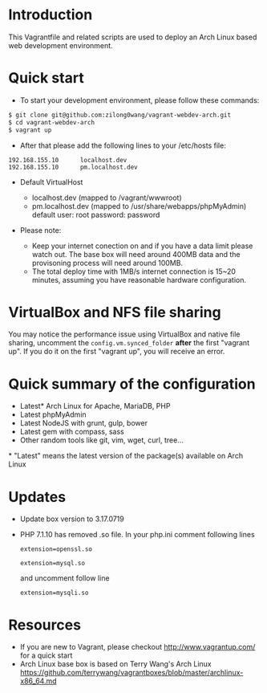 # Introduction #

This Vagrantfile and related scripts are used to deploy an Arch Linux based web development environment.

# Quick start #

* To start your development environment, please follow these commands:
```bash
$ git clone git@github.com:zilong0wang/vagrant-webdev-arch.git 
$ cd vagrant-webdev-arch
$ vagrant up
```

* After that please add the following lines to your /etc/hosts file:
```
192.168.155.10      localhost.dev
192.168.155.10      pm.localhost.dev
```

* Default VirtualHost
  * localhost.dev (mapped to /vagrant/wwwroot)
  * pm.localhost.dev (mapped to /usr/share/webapps/phpMyAdmin) default user: root password: password

* Please note:
  * Keep your internet conection on and if you have a data limit please watch out. The base box will need around 400MB
      data and the provisoning process will need around 100MB.
  * The total deploy time with 1MB/s internet connection is 15~20 minutes, assuming you have reasonable hardware
      configuration.

# VirtualBox and NFS file sharing #

You may notice the performance issue using VirtualBox and native file sharing, uncomment the ``config.vm.synced_folder``
__after__ the first "vagrant up". If you do it on the first "vagrant up", you will receive an error.

# Quick summary of the configuration #

* Latest\* Arch Linux for Apache, MariaDB, PHP
* Latest phpMyAdmin
* Latest NodeJS with grunt, gulp, bower
* Latest gem with compass, sass
* Other random tools like git, vim, wget, curl, tree...

\* "Latest" means the latest version of the package(s) available on Arch Linux

# Updates #

* Update box version to 3.17.0719
* PHP 7.1.10 has removed .so file. In your php.ini comment following lines 
    
    `extension=openssl.so`

    `extension=mysql.so` 
    
    and uncomment follow line

    `extension=mysqli.so`


# Resources #

* If you are new to Vagrant, please checkout http://www.vagrantup.com/ for a quick start
* Arch Linux base box is based on Terry Wang's Arch Linux
    https://github.com/terrywang/vagrantboxes/blob/master/archlinux-x86_64.md
